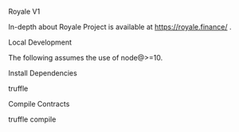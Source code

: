 Royale V1

In-depth about Royale Project is available at https://royale.finance/ .



Local Development

The following assumes the use of node@>=10.


Install Dependencies

truffle


Compile Contracts

truffle compile
